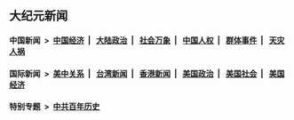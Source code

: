 ## 大纪元新闻

#### 中国新闻 &nbsp;>&nbsp; [中国经济](indexes/ncid283/README.md?02042045) &nbsp;| &nbsp; [大陆政治](indexes/ncid277/README.md?02042045) &nbsp;| &nbsp; [社会万象](indexes/ncid282/README.md?02042045) &nbsp;| &nbsp; [中国人权](indexes/ncid278/README.md?02042045) &nbsp;| &nbsp; [群体事件](indexes/ncid279/README.md?02042045) &nbsp;| &nbsp; [天灾人祸](indexes/ncid280/README.md?02042045)

#### 国际新闻 &nbsp;>&nbsp; [美中关系](indexes/nf1412576/README.md?02042045) &nbsp;| &nbsp; [台湾新闻](indexes/ncid1349361/README.md?02042045) &nbsp;| &nbsp; [香港新闻](indexes/ncid1349362/README.md?02042045) &nbsp;| &nbsp; [美国政治](indexes/ncid1078159/README.md?02042045) &nbsp;| &nbsp; [美国社会](indexes/ncid1078160/README.md?02042045) &nbsp;| &nbsp; [美国经济](indexes/ncid1078158/README.md?02042045)

#### 特别专题 &nbsp;>&nbsp; [中共百年历史](https://github.com/epoch-news/epoch-special/blob/master/README.md?02042045)  

